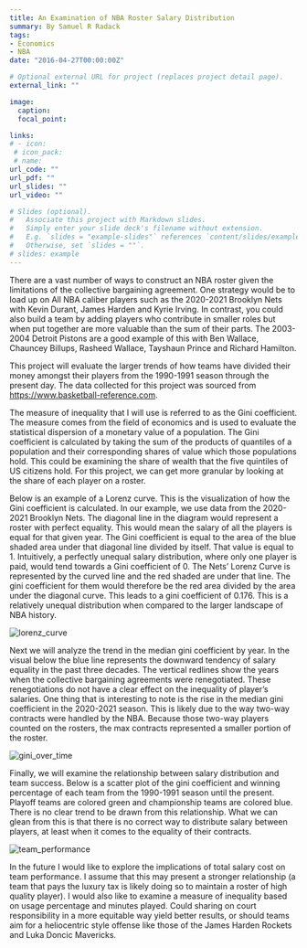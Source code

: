 ```yaml
---
title: An Examination of NBA Roster Salary Distribution
summary: By Samuel R Radack
tags:
- Economics
- NBA
date: "2016-04-27T00:00:00Z"

# Optional external URL for project (replaces project detail page).
external_link: ""

image:
  caption: 
  focal_point: 

links:
# - icon: 
 # icon_pack:
 # name: 
url_code: ""
url_pdf: ""
url_slides: ""
url_video: ""

# Slides (optional).
#   Associate this project with Markdown slides.
#   Simply enter your slide deck's filename without extension.
#   E.g. `slides = "example-slides"` references `content/slides/example-slides.md`.
#   Otherwise, set `slides = ""`.
# slides: example
---
```


  There are a vast number of ways to construct an NBA roster given the limitations of the collective bargaining agreement. One strategy would be to load up on All NBA caliber players such as the 2020-2021 Brooklyn Nets with Kevin Durant, James Harden and Kyrie Irving. In contrast, you could also build a team by adding players who contribute in smaller roles but when put together are more valuable than the sum of their parts. The 2003-2004 Detroit Pistons are a good example of this with Ben Wallace, Chauncey Billups, Rasheed Wallace, Tayshaun Prince and Richard Hamilton.
  
  
  This project will evaluate the larger trends of how teams have divided their money amongst their players from the 1990-1991 season through the present day. The data collected for this project was sourced from https://www.basketball-reference.com.


   The measure of inequality that I will use is referred to as the Gini coefficient. The measure comes from the field of economics and is used to evaluate the statistical dispersion of a monetary value of a population. The Gini coefficient is calculated by taking the sum of the products of quantiles of a population and their corresponding shares of value which those populations hold. This could be examining the share of wealth that the five quintiles of US citizens hold. For this project, we can get more granular by looking at the share of each player on a roster.
   
   
  Below is an example of a Lorenz curve. This is the visualization of how the Gini coefficient is calculated. In our example, we use data from the 2020-2021 Brooklyn Nets. The diagonal line in the diagram would represent a roster with perfect equality. This would mean the salary of all the players is equal for that given year. The Gini coefficient is equal to the area of the blue shaded area under that diagonal line divided by itself. That value is equal to 1. Intuitively, a perfectly unequal salary distribution, where only one player is paid, would tend towards a Gini coefficient of 0. The Nets’ Lorenz Curve is represented by the curved line and the red shaded are under that line. The gini coefficient for them would therefore be the red area divided by the area under the diagonal curve. This leads to a gini coefficient of 0.176. This is a relatively unequal distribution when compared to the larger landscape of NBA history.
  
  
![lorenz_curve](/img/lorenze_curve.png)
  
  Next we will analyze the trend in the median gini coefficient by year. In the visual below the blue line represents the downward tendency of salary equality in the past three decades. The vertical redlines show the years when the collective bargaining agreements were renegotiated. These renegotiations do not have a clear effect on the inequality of player’s salaries. One thing that is interesting to note is the rise in the median gini coefficient in the 2020-2021 season. This is likely due to the way two-way contracts were handled by the NBA. Because those two-way players counted on the rosters, the max contracts represented a smaller portion of the roster.
  
![gini_over_time](/img/gini_over_time.png)

  Finally, we will examine the relationship between salary distribution and team success. Below is a scatter plot of the gini coefficient and winning percentage of each team from the 1990-1991 season until the present. Playoff teams are colored green and championship teams are colored blue. There is no clear trend to be drawn from this relationship. What we can glean from this is that there is no correct way to distribute salary between players, at least when it comes to the equality of their contracts.

![team_performance](/img/team_performance.png)

  In the future I would like to explore the implications of total salary cost on team performance. I assume that this may present a stronger relationship (a team that pays the luxury tax is likely doing so to maintain a roster of high quality player). I would also like to examine a measure of inequality based on usage percentage and minutes played. Could sharing on court responsibility in a more equitable way yield better results, or should teams aim for a heliocentric style offense like those of the James Harden Rockets and Luka Doncic Mavericks.

